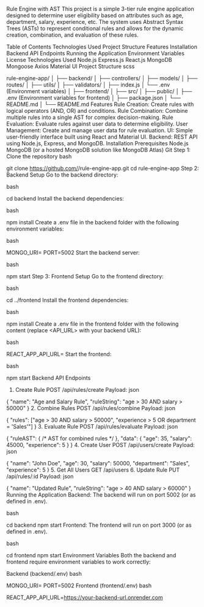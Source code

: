 Rule Engine with AST
This project is a simple 3-tier rule engine application designed to determine user eligibility based on attributes such as age, department, salary, experience, etc. The system uses Abstract Syntax Trees (ASTs) to represent conditional rules and allows for the dynamic creation, combination, and evaluation of these rules.

Table of Contents
Technologies Used
Project Structure
Features
Installation
Backend API Endpoints
Running the Application
Environment Variables
License
Technologies Used
Node.js
Express.js
React.js
MongoDB
Mongoose
Axios
Material UI
Project Structure
scss
 
rule-engine-app/
│
├── backend/
│   ├── controllers/
│   ├── models/
│   ├── routes/
│   ├── utils/
│   ├── validators/
│   ├── index.js
│   └── .env (Environment variables)
│
├── frontend/
│   ├── src/
│   ├── public/
│   ├── .env (Environment variables for frontend)
│   ├── package.json
│   └── README.md
│
└── README.md
Features
Rule Creation: Create rules with logical operators (AND, OR) and conditions.
Rule Combination: Combine multiple rules into a single AST for complex decision-making.
Rule Evaluation: Evaluate rules against user data to determine eligibility.
User Management: Create and manage user data for rule evaluation.
UI: Simple user-friendly interface built using React and Material UI.
Backend: REST API using Node.js, Express, and MongoDB.
Installation
Prerequisites
Node.js
MongoDB (or a hosted MongoDB solution like MongoDB Atlas)
Git
Step 1: Clone the repository
bash

git clone https://github.com/<your-username>/rule-engine-app.git
cd rule-engine-app
Step 2: Backend Setup
Go to the backend directory:

bash
 
cd backend
Install the backend dependencies:

bash
 
npm install
Create a .env file in the backend folder with the following environment variables:

bash
 
MONGO_URI=<your-mongodb-connection-string>
PORT=5002
Start the backend server:

bash
 
npm start
Step 3: Frontend Setup
Go to the frontend directory:

bash
 
cd ../frontend
Install the frontend dependencies:

bash
 
npm install
Create a .env file in the frontend folder with the following content (replace <API_URL> with your backend URL):

bash
 
REACT_APP_API_URL=<your-backend-url>
Start the frontend:

bash
 
npm start
Backend API Endpoints
1. Create Rule
POST /api/rules/create
Payload:
json
 
{
  "name": "Age and Salary Rule",
  "ruleString": "age > 30 AND salary > 50000"
}
2. Combine Rules
POST /api/rules/combine
Payload:
json
 
{
  "rules": ["age > 30 AND salary > 50000", "experience > 5 OR department = 'Sales'"]
}
3. Evaluate Rule
POST /api/rules/evaluate
Payload:
json
 
{
  "ruleAST": { /* AST for combined rules */ },
  "data": { "age": 35, "salary": 45000, "experience": 5 }
}
4. Create User
POST /api/users/create
Payload:
json
 
{
  "name": "John Doe",
  "age": 30,
  "salary": 50000,
  "department": "Sales",
  "experience": 5
}
5. Get All Users
GET /api/users
6. Update Rule
PUT /api/rules/:id
Payload:
json
 
{
  "name": "Updated Rule",
  "ruleString": "age > 40 AND salary > 60000"
}
Running the Application
Backend: The backend will run on port 5002 (or as defined in .env).

bash
 
cd backend
npm start
Frontend: The frontend will run on port 3000 (or as defined in .env).

bash
 
cd frontend
npm start
Environment Variables
Both the backend and frontend require environment variables to work correctly:

Backend (backend/.env)
bash
 
MONGO_URI=<your-mongodb-uri>
PORT=5002
Frontend (frontend/.env)
bash
 
REACT_APP_API_URL=https://your-backend-url.onrender.com
